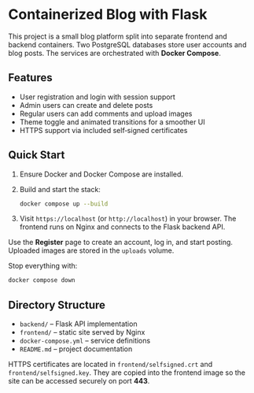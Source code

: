 # Containerized Blog with Flask

This project is a small blog platform split into separate frontend and backend containers.
Two PostgreSQL databases store user accounts and blog posts. The services are orchestrated
with **Docker Compose**.

## Features

- User registration and login with session support
- Admin users can create and delete posts
- Regular users can add comments and upload images
- Theme toggle and animated transitions for a smoother UI
- HTTPS support via included self‑signed certificates

## Quick Start

1. Ensure Docker and Docker Compose are installed.
2. Build and start the stack:

   ```bash
   docker compose up --build
   ```

3. Visit `https://localhost` (or `http://localhost`) in your browser.
   The frontend runs on Nginx and connects to the Flask backend API.

Use the **Register** page to create an account, log in, and start posting.
Uploaded images are stored in the `uploads` volume.

Stop everything with:

```bash
docker compose down
```

## Directory Structure

- `backend/` – Flask API implementation
- `frontend/` – static site served by Nginx
- `docker-compose.yml` – service definitions
- `README.md` – project documentation

HTTPS certificates are located in `frontend/selfsigned.crt` and
`frontend/selfsigned.key`. They are copied into the frontend image so the
site can be accessed securely on port **443**.

